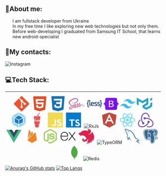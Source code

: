 <div>
    <h2>🧑About me:</h2>
    <ul>
        <div>
            I am fullstack developer from Ukraine
        </div>
        <div>
            In my free time I like exploring new web technologies but not only them.
        </div>
        <div>
            Before web-developing I graduated from Samsung IT School, that learns
            new android-specialist
        </div>
    </ul>
</div> 
<div>
    <h2>📧My contacts:</h2>
    <div>
        <img src="https://img.shields.io/badge/Instagram-orange?style=for-the-badge&logo=instagram&logoColor=white" alt="Instagram"/>
    </div>
</div>    
<div>
    <h2>💻Tech Stack:</h2>
    <hr>
    <div id="tech" align="center">
        <img style="width: 50px; height: 50px; margin-right:5px" 
                src="https://raw.githubusercontent.com/devicons/devicon/master/icons/git/git-original.svg" 
        alt="Git">
        <img style="width: 50px; height: 50px; margin-right:5px" 
                src="https://raw.githubusercontent.com/devicons/devicon/master/icons/html5/html5-plain.svg" 
        alt="HTML">
        <img style="width: 50px; height: 50px; margin-right:5px" 
                src="https://raw.githubusercontent.com/devicons/devicon/master/icons/css3/css3-plain.svg" 
                alt="CSS">
        <img style="width: 50px; height: 50px; margin-right:5px" 
                src="https://raw.githubusercontent.com/devicons/devicon/master/icons/sass/sass-original.svg" 
                alt="SASS">
        <img style="width: 50px; height: 50px" 
                src="https://github.com/devicons/devicon/blob/master/icons/less/less-plain-wordmark.svg" 
                alt="LESS">
        <img style="width: 50px; height: 50px" 
                src="https://raw.githubusercontent.com/devicons/devicon/master/icons/bootstrap/bootstrap-original.svg" 
                alt="Bootstrap">
        <img style="width: 50px; height: 50px" 
                src="https://raw.githubusercontent.com/devicons/devicon/master/icons/tailwindcss/tailwindcss-plain.svg" 
                alt="Tailwind">
        <img style="width: 50px; height: 50px" 
                src="https://raw.githubusercontent.com/devicons/devicon/master/icons/materialui/materialui-plain.svg" 
                alt="Material">
        <img style="width: 50px; height: 50px; margin-right:5px" 
                src="https://raw.githubusercontent.com/devicons/devicon/master/icons/webpack/webpack-original.svg" 
                alt="Webpack">
        <img style="width: 50px; height: 50px; margin-right:5px" 
                src="https://raw.githubusercontent.com/devicons/devicon/master/icons/gulp/gulp-plain.svg" 
                alt="Gulp">
        <img style="width: 50px; height: 50px; margin-right:5px" 
                src="https://raw.githubusercontent.com/devicons/devicon/master/icons/javascript/javascript-plain.svg" 
                alt="JS">
        <img style="width: 50px; height: 50px; margin-right:5px" 
                src="https://raw.githubusercontent.com/devicons/devicon/master/icons/typescript/typescript-plain.svg" 
                alt="TS">
        <img style="width: 50px; height: 50px; margin-right: 5px" 
                src="https://seeklogo.com/images/R/rxjs-logo-1C13E67498-seeklogo.com.png"
                alt="RxJs"/>
        <img style="width: 50px; height: 50px; margin-right:5px" 
                src="https://raw.githubusercontent.com/devicons/devicon/master/icons/angularjs/angularjs-plain.svg" 
                alt="Angular">
        <img style="width: 50px; height: 50px; margin-right:5px" 
                src="https://raw.githubusercontent.com/devicons/devicon/master/icons/react/react-original.svg" 
                alt="React">
        <img style="width: 50px; height: 50px; margin-right:5px" 
                src="https://raw.githubusercontent.com/devicons/devicon/master/icons/redux/redux-original.svg" 
                alt="Redux">
        <img style="width: 50px; height: 50px; margin-right:5px" 
                src="https://raw.githubusercontent.com/devicons/devicon/master/icons/vuejs/vuejs-original.svg" 
                alt="Vue">
         <img style="width: 50px; height: 50px; margin-right:5px" 
                src="https://raw.githubusercontent.com/devicons/devicon/master/icons/firebase/firebase-plain.svg" 
            alt="Firebase">
        <img style="width: 50px; height: 50px; margin-right:5px" 
                src="https://raw.githubusercontent.com/devicons/devicon/master/icons/nodejs/nodejs-original.svg" 
                alt="NodeJS">
        <img style="width: 50px; height: 50px; margin-right:5px" 
                src="https://raw.githubusercontent.com/devicons/devicon/master/icons/express/express-original.svg" 
                alt="Express">
        <img style="width: 50px; height: 50px; margin-right:5px" 
                src="https://raw.githubusercontent.com/devicons/devicon/master/icons/nestjs/nestjs-plain.svg" 
                alt="NestJS">
        <img style="width: 50px; height: 50px; margin-right:5px" 
                src="https://user-images.githubusercontent.com/62142146/208088732-e168fd64-3e48-4f48-b14d-9d91fa7d99f6.svg" 
                alt="TypeORM">
         <img style="width: 50px; height: 50px; margin-right:5px" 
                src="https://raw.githubusercontent.com/devicons/devicon/master/icons/mysql/mysql-plain.svg" 
                alt="MySQL">
        <img style="width: 50px; height: 50px; margin-right:5px" 
                src="https://raw.githubusercontent.com/devicons/devicon/master/icons/postgresql/postgresql-plain.svg" 
                alt="PostgreSQL">
       <img style="width: 50px; height: 50px" 
                src="https://raw.githubusercontent.com/devicons/devicon/master/icons/mongodb/mongodb-plain.svg" 
                alt="MongoDB">
        <img style="width: 50px; height: 50px" 
            src="https://cdn.jsdelivr.net/gh/devicons/devicon/icons/redis/redis-original.svg"
            alt="Redis"/>
    </div>
    
[![Anurag's GitHub stats](https://github-readme-stats.vercel.app/api?username=De2Viator&hide_title=true)](https://github.com/De2Viator/github-readme-stats)
[![Top Langs](https://github-readme-stats.vercel.app/api/top-langs/?username=De2Viator&layout=compact)](https://github.com/De2Viator/github-readme-stats)
</div>


